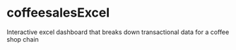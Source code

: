 # coffeesalesExcel
Interactive excel dashboard that breaks down transactional data for a coffee shop chain

